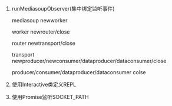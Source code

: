 1. runMediasoupObserver(集中绑定监听事件)

   mediasoup newworker

   worker newrouter/close

   router newtransport/close

   transport newproducer/newconsumer/dataproducer/dataconsumer/close

   producer/consumer/dataproducer/dataconsumer colse

2. 使用Interactive类定义REPL

3. 使用Promise监听SOCKET_PATH

   

